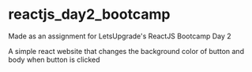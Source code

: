 # reactjs_day2_bootcamp
Made as an assignment for LetsUpgrade's ReactJS Bootcamp Day 2

A simple react website that changes the background color of button and body when button is clicked
